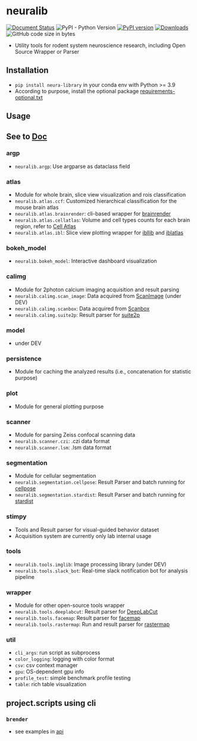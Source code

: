 
# neuralib

[![Document Status](https://readthedocs.org/projects/neuralib/badge/?version=latest)](https://neuralib.readthedocs.io/en/latest/index.html)
![PyPI - Python Version](https://img.shields.io/pypi/pyversions/neura-library)
[![PyPI version](https://badge.fury.io/py/neura-library.svg)](https://badge.fury.io/py/neura-library)
[![Downloads](https://static.pepy.tech/badge/neura-library)](https://pepy.tech/project/neura-library)
![GitHub code size in bytes](https://img.shields.io/github/languages/code-size/ytsimon2004/neuralib)

- Utility tools for rodent system neuroscience research, including Open Source Wrapper or Parser

## Installation

- `pip install neura-library` in your conda env with Python >= 3.9
- According to purpose, install the optional package [requirements-optional.txt](requirements-optional.txt)

## Usage

## See to [Doc](https://neuralib.readthedocs.io/en/latest/index.html)

### argp

- `neuralib.argp`: Use argparse as dataclass field

### atlas

- Module for whole brain, slice view visualization and rois classification
- `neuralib.atlas.ccf`: Customized hierarchical classification for the mouse brain atlas
- `neuralib.atlas.brainrender`: cli-based wrapper for [brainrender](https://github.com/brainglobe/brainrender)
- `neuralib.atlas.cellatlas`: Volume and cell types counts for each brain region, refer
  to [Cell Atlas](https://portal.bluebrain.epfl.ch/resources/models/cell-atlas/)
- `neuralib.atlas.ibl`: Slice view plotting wrapper
  for [ibllib](https://github.com/int-brain-lab/ibllib?tab=readme-ov-file)
  and [iblatlas](https://int-brain-lab.github.io/iblenv/_autosummary/ibllib.atlas.html)

### bokeh_model

- `neuralib.bokeh_model`: Interactive dashboard visualization

### calimg

- Module for 2photon calcium imaging acquisition and result parsing
- `neuralib.calimg.scan_image`: Data acquired from [ScanImage](https://www.mbfbioscience.com/products/scanimage/) (under
  DEV)
- `neuralib.calimg.scanbox`: Data acquired from [Scanbox](https://scanbox.org/tag/two-photon/)
- `neuralib.calimg.suite2p`:  Result parser for [suite2p](https://github.com/MouseLand/suite2p)

### model

- under DEV

### persistence

- Module for caching the analyzed results (i.e., concatenation for statistic purpose)

### plot

- Module for general plotting purpose

### scanner

- Module for parsing Zeiss confocal scanning data
- `neuralib.scanner.czi`: .czi data format
- `neuralib.scanner.lsm`: .lsm data format

### segmentation

- Module for cellular segmentation
- `neuralib.segmentation.cellpose`: Result Parser and batch running
  for [cellpose](https://github.com/MouseLand/cellpose)
- `neuralib.segmentation.stardist`: Result Parser and batch running for [stardist](https://github.com/stardist/stardist)

### stimpy

- Tools and Result parser for visual-guided behavior dataset
- Acquisition system are currently only lab internal usage

### tools

- `neuralib.tools.imglib`: Image processing library (under DEV)
- `neuralib.tools.slack_bot`: Real-time slack notification bot for analysis pipeline

### wrapper

- Module for other open-source tools wrapper
- `neuralib.tools.deeplabcut`: Result parser for [DeepLabCut](https://github.com/DeepLabCut/DeepLabCut)
- `neuralib.tools.facemap`: Result parser for [facemap](https://github.com/MouseLand/facemap)
- `neuralib.tools.rastermap`: Run and result parser for [rastermap](https://github.com/MouseLand/rastermap)

### util

- `cli_args`: run script as subprocess
- `color_logging`: logging with color format
- `csv`: csv context manager
- `gpu`: OS-dependent gpu info
- `profile_test`: simple benchmark profile testing
- `table`: rich table visualization

## project.scripts using cli

### `brender`

- see examples in [api](https://neuralib.readthedocs.io/en/latest/api/neuralib.atlas.brainrender.html)


